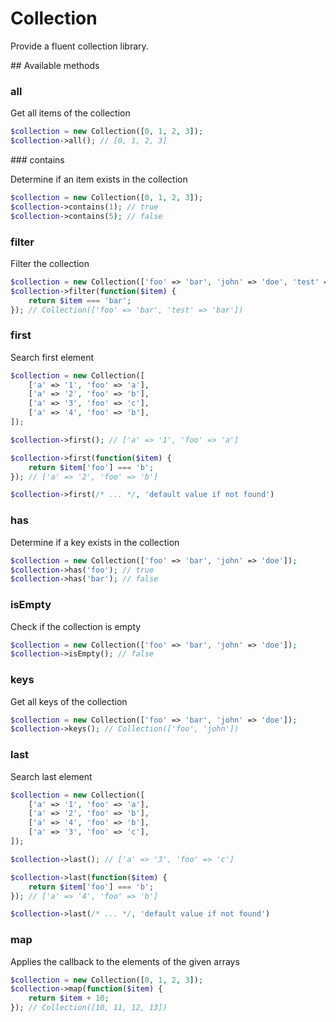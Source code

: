 Collection
==========

Provide a fluent collection library.

## Available methods

### all

Get all items of the collection

```php
$collection = new Collection([0, 1, 2, 3]);
$collection->all(); // [0, 1, 2, 3]
```

### contains

Determine if an item exists in the collection

```php
$collection = new Collection([0, 1, 2, 3]);
$collection->contains(1); // true
$collection->contains(5); // false
```

### filter

Filter the collection

```php
$collection = new Collection(['foo' => 'bar', 'john' => 'doe', 'test' => 'bar']);
$collection->filter(function($item) {
    return $item === 'bar';
}); // Collection(['foo' => 'bar', 'test' => 'bar'])
```

### first

Search first element

```php
$collection = new Collection([
    ['a' => '1', 'foo' => 'a'], 
    ['a' => '2', 'foo' => 'b'], 
    ['a' => '3', 'foo' => 'c'], 
    ['a' => '4', 'foo' => 'b'],
]);

$collection->first(); // ['a' => '1', 'foo' => 'a']

$collection->first(function($item) {
    return $item['foo'] === 'b';
}); // ['a' => '2', 'foo' => 'b']

$collection->first(/* ... */, 'default value if not found')
```

### has

Determine if a key exists in the collection

```php
$collection = new Collection(['foo' => 'bar', 'john' => 'doe']);
$collection->has('foo'); // true
$collection->has('bar'); // false
```

### isEmpty

Check if the collection is empty

```php
$collection = new Collection(['foo' => 'bar', 'john' => 'doe']);
$collection->isEmpty(); // false
```

### keys

Get all keys of the collection

```php
$collection = new Collection(['foo' => 'bar', 'john' => 'doe']);
$collection->keys(); // Collection(['foo', 'john'])
```

### last

Search last element

```php
$collection = new Collection([
    ['a' => '1', 'foo' => 'a'], 
    ['a' => '2', 'foo' => 'b'], 
    ['a' => '4', 'foo' => 'b'],
    ['a' => '3', 'foo' => 'c'], 
]);

$collection->last(); // ['a' => '3', 'foo' => 'c']

$collection->last(function($item) {
    return $item['foo'] === 'b';
}); // ['a' => '4', 'foo' => 'b']

$collection->last(/* ... */, 'default value if not found')
```

### map

Applies the callback to the elements of the given arrays

```php
$collection = new Collection([0, 1, 2, 3]);
$collection->map(function($item) {
    return $item + 10;
}); // Collection([10, 11, 12, 13])
```
